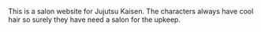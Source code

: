 This is a salon website for Jujutsu Kaisen. The characters always have cool hair so surely they have need a salon for the upkeep. 
